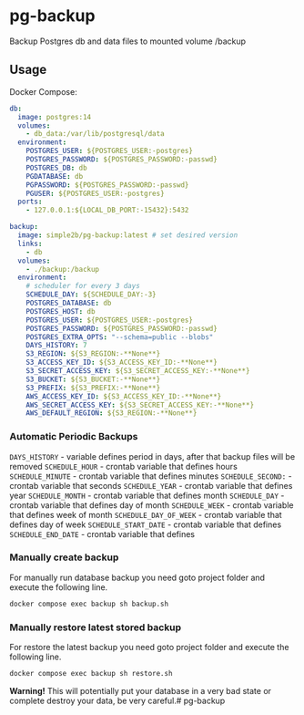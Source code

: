 # pg-backup

Backup Postgres db and data files to mounted volume /backup

## Usage

Docker Compose:

```yaml
db:
  image: postgres:14
  volumes:
    - db_data:/var/lib/postgresql/data
  environment:
    POSTGRES_USER: ${POSTGRES_USER:-postgres}
    POSTGRES_PASSWORD: ${POSTGRES_PASSWORD:-passwd}
    POSTGRES_DB: db
    PGDATABASE: db
    PGPASSWORD: ${POSTGRES_PASSWORD:-passwd}
    PGUSER: ${POSTGRES_USER:-postgres}
  ports:
    - 127.0.0.1:${LOCAL_DB_PORT:-15432}:5432

backup:
  image: simple2b/pg-backup:latest # set desired version
  links:
    - db
  volumes:
    - ./backup:/backup
  environment:
    # scheduler for every 3 days
    SCHEDULE_DAY: ${SCHEDULE_DAY:-3}
    POSTGRES_DATABASE: db
    POSTGRES_HOST: db
    POSTGRES_USER: ${POSTGRES_USER:-postgres}
    POSTGRES_PASSWORD: ${POSTGRES_PASSWORD:-passwd}
    POSTGRES_EXTRA_OPTS: "--schema=public --blobs"
    DAYS_HISTORY: 7
    S3_REGION: ${S3_REGION:-**None**}
    S3_ACCESS_KEY_ID: ${S3_ACCESS_KEY_ID:-**None**}
    S3_SECRET_ACCESS_KEY: ${S3_SECRET_ACCESS_KEY:-**None**}
    S3_BUCKET: ${S3_BUCKET:-**None**}
    S3_PREFIX: ${S3_PREFIX:-**None**}
    AWS_ACCESS_KEY_ID: ${S3_ACCESS_KEY_ID:-**None**}
    AWS_SECRET_ACCESS_KEY: ${S3_SECRET_ACCESS_KEY:-**None**}
    AWS_DEFAULT_REGION: ${S3_REGION:-**None**}
```

### Automatic Periodic Backups

`DAYS_HISTORY` - variable defines period in days, after that backup files will be removed
`SCHEDULE_HOUR` - crontab variable that defines hours
`SCHEDULE_MINUTE` - crontab variable that defines minutes
`SCHEDULE_SECOND:` - crontab variable that seconds
`SCHEDULE_YEAR` - crontab variable that defines year
`SCHEDULE_MONTH` - crontab variable that defines month
`SCHEDULE_DAY` - crontab variable that defines day of month
`SCHEDULE_WEEK` - crontab variable that defines week of month
`SCHEDULE_DAY_OF_WEEK` - crontab variable that defines day of week
`SCHEDULE_START_DATE` - crontab variable that defines
`SCHEDULE_END_DATE` - crontab variable that defines

### Manually create backup

For manually run database backup you need goto project folder and execute the following line.

```bash
docker compose exec backup sh backup.sh
```

### Manually restore latest stored backup

For restore the latest backup you need goto project folder and execute the following line.

```bash
docker compose exec backup sh restore.sh
```

**Warning!**
This will potentially put your database in a very bad state or complete destroy your data, be very careful.# pg-backup
